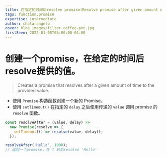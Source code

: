 ```yaml
---
title: 在指定的时间后resolve promise(Resolve promise after given amount of time)
tags: function,promise
expertise: intermediate
author: chalarangelo
cover: blog_images/filter-coffee-pot.jpg
firstSeen: 2022-01-08T05:00:00-04:00
---
```


# 创建一个promise，在给定的时间后resolve提供的值。
> Creates a promise that resolves after a given amount of time to the provided value.

- 使用 `Promise` 构造函数创建一个新的 Promise。
- 使用 `setTimeout()` 在指定的 `delay` 之后使用传递的 `value` 调用 promise 的 `resolve` 函数。

```js
const resolveAfter = (value, delay) =>
  new Promise(resolve => {
    setTimeout(() => resolve(value, delay));
  });
```

```js
resolveAfter('Hello', 1000);
// 返回一个promise，在 1 秒后resolve 'Hello'
```
